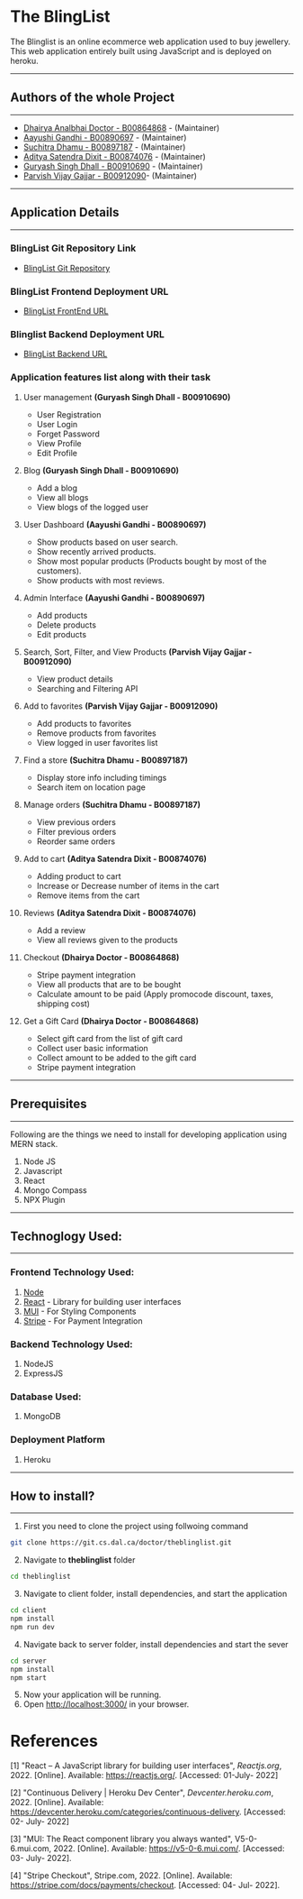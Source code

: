 # The BlingList

The Blinglist is an online ecommerce web application used to buy jewellery. This web application entirely built using JavaScript and is deployed on heroku.

---
## Authors of the whole Project
---
- [Dhairya Analbhai Doctor - B00864868](dh973257@dal.ca) - (Maintainer)
- [Aayushi Gandhi - B00890697](ay753882@dal.ca) - (Maintainer)
- [Suchitra Dhamu - B00897187](sc632007@dal.ca) - (Maintainer)
- [Aditya Satendra Dixit - B00874076](ad433393@dal.ca) - (Maintainer)
- [Guryash Singh Dhall - B00910690](gr622265@dal.ca) - (Maintainer)
- [Parvish Vijay Gajjar - B00912090](pr222321@dal.ca)- (Maintainer)

---
## Application Details
---

### BlingList Git Repository Link
- [BlingList Git Repository](https://github.com/ParvishGajjar/The-Blinglist)

### BlingList Frontend Deployment URL
- [BlingList FrontEnd URL](http://theblinglist.herokuapp.com/)

### Blinglist Backend Deployment URL
- [BlingList Backend URL](https://theblinglist-backend.herokuapp.com/)

### Application features list along with their task
1. User management **(Guryash Singh Dhall - B00910690)**
   - User Registration
   - User Login
   - Forget Password
   - View Profile
   - Edit Profile
  
2. Blog **(Guryash Singh Dhall - B00910690)**
   - Add a blog
   - View all blogs
   - View blogs of the logged user
  
3. User Dashboard **(Aayushi Gandhi - B00890697)**
   - Show products based on user search.
   - Show recently arrived products.
   - Show most popular products (Products bought by most of the customers).
   - Show products with most reviews.

4. Admin Interface **(Aayushi Gandhi - B00890697)**
   - Add products
   - Delete products
   - Edit products

5. Search, Sort, Filter, and View Products **(Parvish Vijay Gajjar - B00912090)**
   - View product details
   - Searching and Filtering API

6. Add to favorites **(Parvish Vijay Gajjar - B00912090)**
   - Add products to favorites
   - Remove products from favorites
   - View logged in user favorites list
  
7. Find a store **(Suchitra Dhamu - B00897187)**
   - Display store info including timings
   - Search item on location page
  
8. Manage orders **(Suchitra Dhamu - B00897187)**
   - View previous orders
   - Filter previous orders
   - Reorder same orders
  
9.  Add to cart **(Aditya Satendra Dixit - B00874076)**
    - Adding product to cart
    - Increase or Decrease number of items in the cart
    - Remove items from the cart
  
10. Reviews **(Aditya Satendra Dixit - B00874076)**
    - Add a review
    - View all reviews given to the products
  
11. Checkout **(Dhairya Doctor - B00864868)**
    - Stripe payment integration
    - View all products that are to be bought
    - Calculate amount to be paid (Apply promocode discount, taxes, shipping cost)
  
12. Get a Gift Card **(Dhairya Doctor - B00864868)**
    - Select gift card from the list of gift card
    - Collect user basic information
    - Collect amount to be added to the gift card
    - Stripe payment integration

---
## Prerequisites
---
Following are the things we need to install for developing application using MERN stack.

1. Node JS
2. Javascript
3. React
4. Mongo Compass
5. NPX Plugin

---
## Technoglogy Used:
---
### Frontend Technology Used:
1. [Node](https://nodejs.org/en/)
2. [React](https://reactjs.org/) - Library for building user interfaces
3. [MUI](https://mui.com/) - For Styling Components
4. [Stripe](https://stripe.com/docs) - For Payment Integration

### Backend Technology Used:
1. NodeJS
2. ExpressJS

### Database Used:
1. MongoDB

### Deployment Platform
1. Heroku

---
## How to install?
---

1. First you need to clone the project using follwoing command

```bash
git clone https://git.cs.dal.ca/doctor/theblinglist.git
```
2. Navigate to **theblinglist** folder
```bash
cd theblinglist
```

3. Navigate to client folder, install dependencies, and start the application
```bash
cd client
npm install
npm run dev
```

4. Navigate back to server folder, install dependencies and start the sever
```bash
cd server
npm install
npm start
```

5. Now your application will be running.
6. Open [http://localhost:3000/](http://localhost:3000/) in your browser.

# References

[1] "React – A JavaScript library for building user interfaces", _Reactjs.org_, 2022. [Online]. Available: https://reactjs.org/. [Accessed: 01-July- 2022]

[2] "Continuous Delivery | Heroku Dev Center", _Devcenter.heroku.com_, 2022. [Online]. Available: https://devcenter.heroku.com/categories/continuous-delivery. [Accessed: 02- July- 2022]

[3] "MUI: The React component library you always wanted", V5-0-6.mui.com, 2022. [Online]. Available: https://v5-0-6.mui.com/. [Accessed: 03- July- 2022].

[4] "Stripe Checkout", Stripe.com, 2022. [Online]. Available: https://stripe.com/docs/payments/checkout. [Accessed: 04- Jul- 2022].
